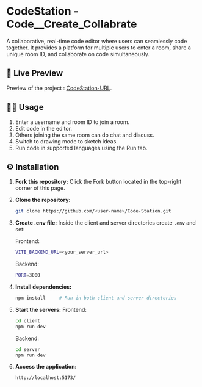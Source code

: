 # CodeStation - Code__Create_Collabrate

A collaborative, real-time code editor where users can seamlessly code together. It provides a platform for multiple users to enter a room, share a unique room ID, and collaborate on code simultaneously.

## 🚀 Live Preview

Preview of the project : [CodeStation-URL](https://code-station-git-main-varsha-0110s-projects.vercel.app/).

## 🧑‍💻 Usage

1. Enter a username and room ID to join a room.
2. Edit code in the editor.
3. Others joining the same room can do chat and discuss.
4. Switch to drawing mode to sketch ideas.
5. Run code in supported languages using the Run tab.

## ⚙️ Installation

1. **Fork this repository:** Click the Fork button located in the top-right corner of this page.
2. **Clone the repository:**
   ```bash
   git clone https://github.com/<user-name>/Code-Station.git
   ```
3. **Create .env file:**
   Inside the client and server directories create `.env` and set:

   Frontend:

   ```bash
   VITE_BACKEND_URL=<your_server_url>
   ```

   Backend:

   ```bash
   PORT=3000
   ```

4. **Install dependencies:**
   ```bash
   npm install     # Run in both client and server directories
   ```
5. **Start the servers:**
   Frontend:
   ```bash
   cd client
   npm run dev
   ```
   Backend:
   ```bash
   cd server
   npm run dev
   ```
6. **Access the application:**
   ```bash
   http://localhost:5173/


